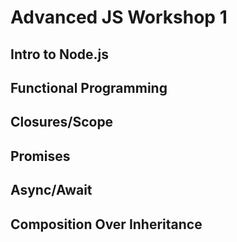 
# Advanced JS Workshop 1

## Intro to Node.js

## Functional Programming

## Closures/Scope

## Promises

## Async/Await

## Composition Over Inheritance
